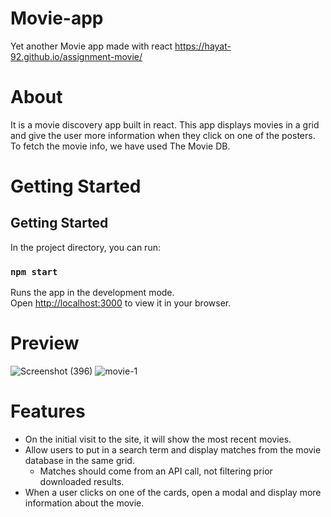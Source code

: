 # Movie-app
Yet another Movie app made with react
https://hayat-92.github.io/assignment-movie/

# About
It is a movie discovery app built in react. This app displays movies in a grid and give the user more information when they click on one of the posters. To fetch the movie info, we have used The Movie DB.

# Getting Started
## Getting Started

In the project directory, you can run:

### `npm start`

Runs the app in the development mode.\
Open [http://localhost:3000](http://localhost:3000) to view it in your browser.

# Preview
![Screenshot (396)](https://user-images.githubusercontent.com/68597674/210128236-2ac10715-57dc-4033-b803-41b3666fe243.png)
![movie-1](https://user-images.githubusercontent.com/68597674/210128237-9a23f8cb-f476-4879-99e1-35aa409feca4.png)

# Features
 - On the initial visit to the site, it will show the most recent movies.
 - Allow users to put in a search term and display matches from the movie database in the same grid.
      - Matches should come from an API call, not filtering prior downloaded results.
 - When a user clicks on one of the cards, open a modal and display more information about the movie.




